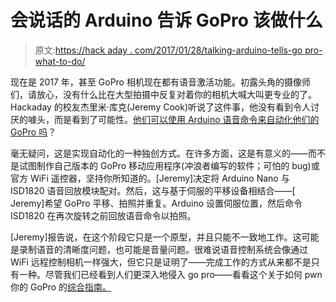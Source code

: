 # 会说话的 Arduino 告诉 GoPro 该做什么

> 原文:[https://hack aday . com/2017/01/28/talking-arduino-tells-go pro-what-to-do/](https://hackaday.com/2017/01/28/talking-arduino-tells-gopro-what-to-do/)

现在是 2017 年，甚至 GoPro 相机现在都有语音激活功能。初露头角的摄像师们，请放心，没有什么比在大型拍摄中反复对着你的相机大喊大叫更专业的了。Hackaday 的校友杰里米·库克(Jeremy Cook)听说了这件事，他没有看到令人讨厌的噱头，而是看到了可能性。[他们可以使用 Arduino 语音命令来自动化他们的 GoPro 吗](https://www.youtube.com/watch?v=d7OaNY3Ofx8)？

毫无疑问，这是实现自动化的一种独创方式。在许多方面，这是有意义的——而不是试图制作自己版本的 GoPro 移动应用程序(冲浪者编写的软件；可怕的 bug)或官方 WiFi 遥控器，坚持你所知道的。[Jeremy]决定将 Arduino Nano 与 ISD1820 语音回放模块配对。然后，这与基于伺服的平移设备相结合——[ Jeremy]希望 GoPro 平移、拍照并重复。Arduino 设置伺服位置，然后命令 ISD1820 在再次旋转之前回放语音命令以拍照。

[Jeremy]报告说，在这个阶段它只是一个原型，并且只能不一致地工作。这可能是录制语音的清晰度问题，也可能是音量问题。很难说语音控制系统会像通过 WiFi 远程控制相机一样强大，但它只是证明了——完成工作的方式从来都不是只有一种。尽管我们已经看到人们更深入地侵入 go pro——看看这个关于如何 pwn 你的 GoPro 的[综合指南。](http://hackaday.com/2014/06/20/pwn-your-gopro-scripting-wifi-and-bus-hacking/)
